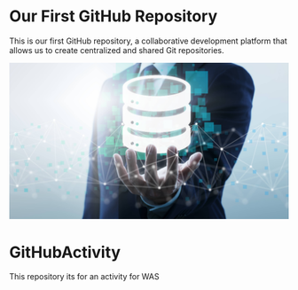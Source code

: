 # Our First GitHub Repository

This is our first GitHub repository, a collaborative development platform that allows us to create centralized and shared Git repositories.

![Web Aplication Deployment Logo](images/WAD.png)
# GitHubActivity
This repository its for an activity for WAS
